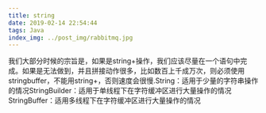 ```yaml
---
title: string
date: 2019-02-14 22:54:44
tags: Java
index_img: ../post_img/rabbitmq.jpg
---
```


我们大部分时候的宗旨是，如果是string+操作，我们应该尽量在一个语句中完成。如果是无法做到，并且拼接动作很多，比如数百上千成万次，则必须使用stringbuffer，不能用string+，否则速度会很慢.String：适用于少量的字符串操作的情况StringBuilder：适用于单线程下在字符缓冲区进行大量操作的情况StringBuffer：适用多线程下在字符缓冲区进行大量操作的情况
